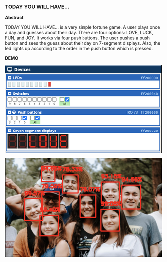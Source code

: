 ### TODAY YOU WILL HAVE...

**Abstract**


TODAY YOU WILL HAVE... is a very simple fortune game. A user plays once a day and guesses about their day. There are four options: LOVE, LUCK, FUN, and JOY. It works via four push buttons. The user pushes a push button and sees the guess about their day on 7-segment displays. Also, the led lights up according to the order in the push button which is pressed.

**DEMO**

![Example output of the code](https://github.com/nadidebeyza/seven-segment-display-simple-game/blob/main/dokurna_abst_img.png "Example output of the code")

![Example output of the code](https://github.com/nadidebeyza/face-recognition-performance-eval/blob/main/Output/3.2.png "Example output of the code")




